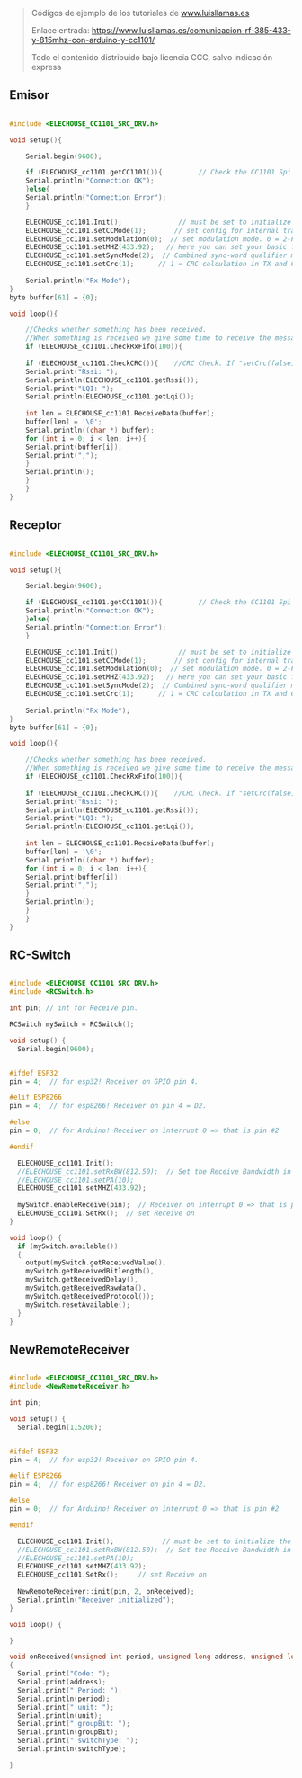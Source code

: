 > Códigos de ejemplo de los tutoriales de www.luisllamas.es
>
> Enlace entrada: https://www.luisllamas.es/comunicacion-rf-385-433-y-815mhz-con-arduino-y-cc1101/
>
> Todo el contenido distribuido bajo licencia CCC, salvo indicación expresa


## Emisor
```cpp
#include <ELECHOUSE_CC1101_SRC_DRV.h>

void setup(){

    Serial.begin(9600);

    if (ELECHOUSE_cc1101.getCC1101()){         // Check the CC1101 Spi connection.
    Serial.println("Connection OK");
    }else{
    Serial.println("Connection Error");
    }

    ELECHOUSE_cc1101.Init();              // must be set to initialize the cc1101!
    ELECHOUSE_cc1101.setCCMode(1);       // set config for internal transmission mode.
    ELECHOUSE_cc1101.setModulation(0);  // set modulation mode. 0 = 2-FSK, 1 = GFSK, 2 = ASK/OOK, 3 = 4-FSK, 4 = MSK.
    ELECHOUSE_cc1101.setMHZ(433.92);   // Here you can set your basic frequency. The lib calculates the frequency automatically (default = 433.92).The cc1101 can: 300-348 MHZ, 387-464MHZ and 779-928MHZ. Read More info from datasheet.
    ELECHOUSE_cc1101.setSyncMode(2);  // Combined sync-word qualifier mode. 0 = No preamble/sync. 1 = 16 sync word bits detected. 2 = 16/16 sync word bits detected. 3 = 30/32 sync word bits detected. 4 = No preamble/sync, carrier-sense above threshold. 5 = 15/16 + carrier-sense above threshold. 6 = 16/16 + carrier-sense above threshold. 7 = 30/32 + carrier-sense above threshold.
    ELECHOUSE_cc1101.setCrc(1);      // 1 = CRC calculation in TX and CRC check in RX enabled. 0 = CRC disabled for TX and RX.
    
    Serial.println("Rx Mode");
}
byte buffer[61] = {0};

void loop(){

    //Checks whether something has been received.
    //When something is received we give some time to receive the message in full.(time in millis)
    if (ELECHOUSE_cc1101.CheckRxFifo(100)){
    
    if (ELECHOUSE_cc1101.CheckCRC()){    //CRC Check. If "setCrc(false)" crc returns always OK!
    Serial.print("Rssi: ");
    Serial.println(ELECHOUSE_cc1101.getRssi());
    Serial.print("LQI: ");
    Serial.println(ELECHOUSE_cc1101.getLqi());
    
    int len = ELECHOUSE_cc1101.ReceiveData(buffer);
    buffer[len] = '\0';
    Serial.println((char *) buffer);
    for (int i = 0; i < len; i++){
    Serial.print(buffer[i]);
    Serial.print(",");
    }
    Serial.println();
    }
    }
}
```



## Receptor
```cpp
#include <ELECHOUSE_CC1101_SRC_DRV.h>

void setup(){

    Serial.begin(9600);

    if (ELECHOUSE_cc1101.getCC1101()){         // Check the CC1101 Spi connection.
    Serial.println("Connection OK");
    }else{
    Serial.println("Connection Error");
    }

    ELECHOUSE_cc1101.Init();              // must be set to initialize the cc1101!
    ELECHOUSE_cc1101.setCCMode(1);       // set config for internal transmission mode.
    ELECHOUSE_cc1101.setModulation(0);  // set modulation mode. 0 = 2-FSK, 1 = GFSK, 2 = ASK/OOK, 3 = 4-FSK, 4 = MSK.
    ELECHOUSE_cc1101.setMHZ(433.92);   // Here you can set your basic frequency. The lib calculates the frequency automatically (default = 433.92).The cc1101 can: 300-348 MHZ, 387-464MHZ and 779-928MHZ. Read More info from datasheet.
    ELECHOUSE_cc1101.setSyncMode(2);  // Combined sync-word qualifier mode. 0 = No preamble/sync. 1 = 16 sync word bits detected. 2 = 16/16 sync word bits detected. 3 = 30/32 sync word bits detected. 4 = No preamble/sync, carrier-sense above threshold. 5 = 15/16 + carrier-sense above threshold. 6 = 16/16 + carrier-sense above threshold. 7 = 30/32 + carrier-sense above threshold.
    ELECHOUSE_cc1101.setCrc(1);      // 1 = CRC calculation in TX and CRC check in RX enabled. 0 = CRC disabled for TX and RX.
    
    Serial.println("Rx Mode");
}
byte buffer[61] = {0};

void loop(){

    //Checks whether something has been received.
    //When something is received we give some time to receive the message in full.(time in millis)
    if (ELECHOUSE_cc1101.CheckRxFifo(100)){
    
    if (ELECHOUSE_cc1101.CheckCRC()){    //CRC Check. If "setCrc(false)" crc returns always OK!
    Serial.print("Rssi: ");
    Serial.println(ELECHOUSE_cc1101.getRssi());
    Serial.print("LQI: ");
    Serial.println(ELECHOUSE_cc1101.getLqi());
    
    int len = ELECHOUSE_cc1101.ReceiveData(buffer);
    buffer[len] = '\0';
    Serial.println((char *) buffer);
    for (int i = 0; i < len; i++){
    Serial.print(buffer[i]);
    Serial.print(",");
    }
    Serial.println();
    }
    }
}
```



## RC-Switch
```cpp
#include <ELECHOUSE_CC1101_SRC_DRV.h>
#include <RCSwitch.h>

int pin; // int for Receive pin.

RCSwitch mySwitch = RCSwitch();

void setup() {
  Serial.begin(9600);


#ifdef ESP32
pin = 4;  // for esp32! Receiver on GPIO pin 4. 

#elif ESP8266
pin = 4;  // for esp8266! Receiver on pin 4 = D2.

#else
pin = 0;  // for Arduino! Receiver on interrupt 0 => that is pin #2

#endif 

  ELECHOUSE_cc1101.Init();
  //ELECHOUSE_cc1101.setRxBW(812.50);  // Set the Receive Bandwidth in kHz. Value from 58.03 to 812.50. Default is 812.50 kHz.
  //ELECHOUSE_cc1101.setPA(10);
  ELECHOUSE_cc1101.setMHZ(433.92); 
  
  mySwitch.enableReceive(pin);  // Receiver on interrupt 0 => that is pin #2
  ELECHOUSE_cc1101.SetRx();  // set Receive on
}

void loop() {
  if (mySwitch.available()) 
  {
    output(mySwitch.getReceivedValue(), 
    mySwitch.getReceivedBitlength(), 
    mySwitch.getReceivedDelay(), 
    mySwitch.getReceivedRawdata(),
    mySwitch.getReceivedProtocol());
    mySwitch.resetAvailable();
  }
}
```



## NewRemoteReceiver
```cpp
#include <ELECHOUSE_CC1101_SRC_DRV.h>
#include <NewRemoteReceiver.h>

int pin;

void setup() {
  Serial.begin(115200);


#ifdef ESP32
pin = 4;  // for esp32! Receiver on GPIO pin 4. 

#elif ESP8266
pin = 4;  // for esp8266! Receiver on pin 4 = D2.

#else
pin = 0;  // for Arduino! Receiver on interrupt 0 => that is pin #2

#endif  

  ELECHOUSE_cc1101.Init();            // must be set to initialize the cc1101!
  //ELECHOUSE_cc1101.setRxBW(812.50);  // Set the Receive Bandwidth in kHz. Value from 58.03 to 812.50. Default is 812.50 kHz.
  //ELECHOUSE_cc1101.setPA(10);
  ELECHOUSE_cc1101.setMHZ(433.92);
  ELECHOUSE_cc1101.SetRx();     // set Receive on
  
  NewRemoteReceiver::init(pin, 2, onReceived);
  Serial.println("Receiver initialized");    
}

void loop() {

}

void onReceived(unsigned int period, unsigned long address, unsigned long groupBit, unsigned long unit, unsigned long switchType) 
{
  Serial.print("Code: ");
  Serial.print(address);
  Serial.print(" Period: ");
  Serial.println(period);
  Serial.print(" unit: ");
  Serial.println(unit);
  Serial.print(" groupBit: ");
  Serial.println(groupBit);
  Serial.print(" switchType: ");
  Serial.println(switchType);

}
```


